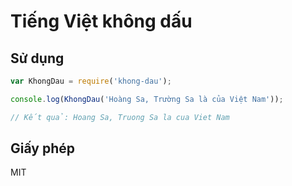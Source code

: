 # Tiếng Việt không dấu


## Sử dụng


```javascript
var KhongDau = require('khong-dau');

console.log(KhongDau('Hoàng Sa, Trường Sa là của Việt Nam'));

// Kết quả: Hoang Sa, Truong Sa la cua Viet Nam
```

## Giấy phép

MIT
